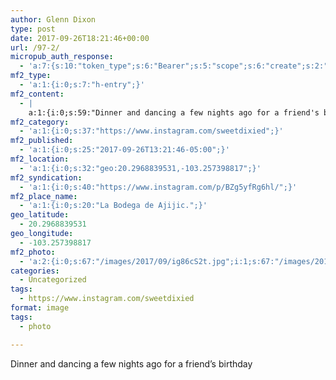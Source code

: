 ```yaml
---
author: Glenn Dixon
type: post
date: 2017-09-26T18:21:46+00:00
url: /97-2/
micropub_auth_response:
  - 'a:7:{s:10:"token_type";s:6:"Bearer";s:5:"scope";s:6:"create";s:2:"me";s:28:"https://glenn.thedixons.net/";s:9:"issued_by";s:55:"https://glenn.thedixons.net/wp-json/indieauth/1.0/token";s:9:"client_id";s:23:"https://ownyourgram.com";s:9:"issued_at";i:1532300352;s:4:"user";i:1;}'
mf2_type:
  - 'a:1:{i:0;s:7:"h-entry";}'
mf2_content:
  - |
    a:1:{i:0;s:59:"Dinner and dancing a few nights ago for a friend's birthday";}
mf2_category:
  - 'a:1:{i:0;s:37:"https://www.instagram.com/sweetdixied";}'
mf2_published:
  - 'a:1:{i:0;s:25:"2017-09-26T13:21:46-05:00";}'
mf2_location:
  - 'a:1:{i:0;s:32:"geo:20.2968839531,-103.257398817";}'
mf2_syndication:
  - 'a:1:{i:0;s:40:"https://www.instagram.com/p/BZg5yfRg6hl/";}'
mf2_place_name:
  - 'a:1:{i:0;s:20:"La Bodega de Ajijic.";}'
geo_latitude:
  - 20.2968839531
geo_longitude:
  - -103.257398817
mf2_photo:
  - 'a:2:{i:0;s:67:"/images/2017/09/ig86cS2t.jpg";i:1;s:67:"/images/2017/09/igRnh84j.jpg";}'
categories:
  - Uncategorized
tags:
  - https://www.instagram.com/sweetdixied
format: image
tags:
  - photo

---
```

Dinner and dancing a few nights ago for a friend&#8217;s birthday